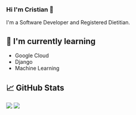 ### Hi I'm Cristian 👋

I'm a Software Developer and Registered Dietitian.

## 🌱 I'm currently learning
 
- Google Cloud
- Django
- Machine Learning

## 📈 GitHub Stats 
<img align="center" src="https://github-readme-stats.vercel.app/api/?username=cristianordonez&theme=nightowl&hide=stars,issues&show_icons=true" />
<img align="center" src="https://github-readme-stats.vercel.app/api/top-langs/?username=cristianordonez&theme=nightowl&compact=true" />

